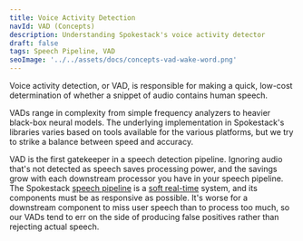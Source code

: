 ```yaml
---
title: Voice Activity Detection
navId: VAD (Concepts)
description: Understanding Spokestack's voice activity detector
draft: false
tags: Speech Pipeline, VAD
seoImage: '../../assets/docs/concepts-vad-wake-word.png'
---
```


Voice activity detection, or VAD, is responsible for making a quick, low-cost determination of whether a snippet of audio contains human speech.

VADs range in complexity from simple frequency analyzers to heavier black-box neural models. The underlying implementation in Spokestack's libraries varies based on tools available for the various platforms, but we try to strike a balance between speed and accuracy.

VAD is the first gatekeeper in a speech detection pipeline. Ignoring audio that's not detected as speech saves processing power, and the savings grow with each downstream processor you have in your speech pipeline. The Spokestack [speech pipeline](/docs/concepts/speech-pipeline) is a [soft real-time](https://en.wikipedia.org/wiki/Real-time_computing#Criteria_for_real-time_computing) system, and its components must be as responsive as possible. It's worse for a downstream component to miss user speech than to process too much, so our VADs tend to err on the side of producing false positives rather than rejecting actual speech.
